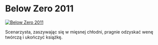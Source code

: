 Below Zero 2011 
=============
[![Below Zero 2011 ](http://vidos.pl/images/player.gif)](http://vidos.pl/below-zero-2011)

 Scenarzysta, zaszywając się w mięsnej chłodni, pragnie odzyskać wenę twórczą i ukończyć książkę.

